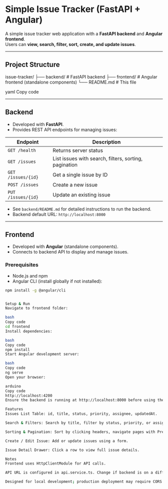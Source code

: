 # Simple Issue Tracker (FastAPI + Angular)

A simple issue tracker web application with a **FastAPI backend** and **Angular frontend**.  
Users can **view, search, filter, sort, create, and update issues**.

---

## Project Structure

issue-tracker/
├── backend/ # FastAPI backend
├── frontend/ # Angular frontend (standalone components)
└── README.md # This file

yaml
Copy code

---

## Backend

- Developed with **FastAPI**.  
- Provides REST API endpoints for managing issues:

| Endpoint        | Description |
|-----------------|-------------|
| `GET /health`   | Returns server status |
| `GET /issues`   | List issues with search, filters, sorting, pagination |
| `GET /issues/{id}` | Get a single issue by ID |
| `POST /issues`  | Create a new issue |
| `PUT /issues/{id}` | Update an existing issue |

- See `backend/README.md` for detailed instructions to run the backend.  
- Backend default URL: `http://localhost:8000`

---

## Frontend

- Developed with **Angular** (standalone components).  
- Connects to backend API to display and manage issues.

### Prerequisites

- Node.js and npm  
- Angular CLI (install globally if not installed):

```bash
npm install -g @angular/cli


Setup & Run
Navigate to frontend folder:

bash
Copy code
cd frontend
Install dependencies:

bash
Copy code
npm install
Start Angular development server:

bash
Copy code
ng serve
Open your browser:

arduino
Copy code
http://localhost:4200
Ensure the backend is running at http://localhost:8000 before using the frontend.

Features
Issues List Table: id, title, status, priority, assignee, updatedAt.

Search & Filters: Search by title, filter by status, priority, or assignee.

Sorting & Pagination: Sort by clicking headers, navigate pages with Prev/Next buttons.

Create / Edit Issue: Add or update issues using a form.

Issue Detail Drawer: Click a row to view full issue details.

Notes
Frontend uses HttpClientModule for API calls.

API URL is configured in api.service.ts. Change if backend is on a different host/port.

Designed for local development; production deployment may require CORS adjustments.

